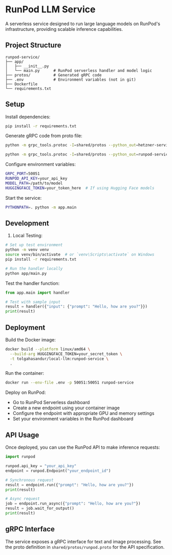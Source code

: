 # RunPod LLM Service

A serverless service designed to run large language models on RunPod's infrastructure, providing scalable inference capabilities.

## Project Structure

```plaintext
runpod-service/
├── app/
│   ├── __init__.py
│   └── main.py      # RunPod serverless handler and model logic
├── protos/          # Generated gRPC code
├── .env             # Environment variables (not in git)
├── Dockerfile
└── requirements.txt
```

## Setup

Install dependencies:

```bash
pip install -r requirements.txt
```

Generate gRPC code from proto file:

```bash
python -m grpc_tools.protoc -I=shared/protos --python_out=hetzner-service/protos --pyi_out=hetzner-service/protos --grpc_python_out=hetzner-service/protos shared/protos/runpod.proto

python -m grpc_tools.protoc -I=shared/protos --python_out=runpod-service/protos --pyi_out=runpod-service/protos --grpc_python_out=runpod-service/protos shared/protos/runpod.proto
```

Configure environment variables:

```bash
GRPC_PORT=50051
RUNPOD_API_KEY=your_api_key
MODEL_PATH=/path/to/model
HUGGINGFACE_TOKEN=your_token_here  # If using Hugging Face models
```

Start the service:

```bash
PYTHONPATH=. python -m app.main
```

## Development

1. Local Testing:

```bash
# Set up test environment
python -m venv venv
source venv/bin/activate  # or `venv\Scripts\activate` on Windows
pip install -r requirements.txt

# Run the handler locally
python app/main.py
```

Test the handler function:

```python
from app.main import handler

# Test with sample input
result = handler({"input": {"prompt": "Hello, how are you?"}})
print(result)
```

## Deployment

Build the Docker image:

```bash
docker build --platform linux/amd64 \
  --build-arg HUGGINGFACE_TOKEN=your_secret_token \
  -t tolgahasandur/local-llm:runpod-service \
  .
```

Run the container:

```bash
docker run --env-file .env -p 50051:50051 runpod-service
```

Deploy on RunPod:

- Go to RunPod Serverless dashboard
- Create a new endpoint using your container image
- Configure the endpoint with appropriate GPU and memory settings
- Set your environment variables in the RunPod dashboard

## API Usage

Once deployed, you can use the RunPod API to make inference requests:

```python
import runpod

runpod.api_key = "your_api_key"
endpoint = runpod.Endpoint("your_endpoint_id")

# Synchronous request
result = endpoint.run({"prompt": "Hello, how are you?"})
print(result)

# Async request
job = endpoint.run_async({"prompt": "Hello, how are you?"})
result = job.wait_for_output()
print(result)
```

## gRPC Interface

The service exposes a gRPC interface for text and image processing. See the proto definition in `shared/protos/runpod.proto` for the API specification.

